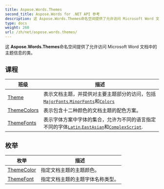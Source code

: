 ```yaml
---
title: Aspose.Words.Themes
second_title: Aspose.Words for .NET API 参考
description: 这 Aspose.Words.Themes命名空间提供了允许访问 Microsoft Word 文档中的主题信息的类
type: docs
weight: 260
url: /zh/net/aspose.words.themes/
---
```

这 **Aspose.Words.Themes**命名空间提供了允许访问 Microsoft Word 文档中的主题信息的类。

## 课程

| 班级 | 描述 |
| --- | --- |
| [Theme](./theme/) | 表示文档主题，并提供对主要主题部分的访问，包括[`MajorFonts`](../aspose.words.themes/theme/majorfonts/),[`MinorFonts`](../aspose.words.themes/theme/minorfonts/)和[`Colors`](../aspose.words.themes/theme/colors/) |
| [ThemeColors](./themecolors/) | 表示包含十二种颜色的文档主题的配色方案。 |
| [ThemeFonts](./themefonts/) | 表示字体方案中字体的集合，允许为不同的语言指定不同的字体[`Latin`](../aspose.words.themes/themefonts/latin/),[`EastAsian`](../aspose.words.themes/themefonts/eastasian/)和[`ComplexScript`](../aspose.words.themes/themefonts/complexscript/). |
## 枚举

| 枚举 | 描述 |
| --- | --- |
| [ThemeColor](./themecolor/) | 指定文档主题的主题颜色。 |
| [ThemeFont](./themefont/) | 指定文档主题的主题字体名称类型。 |



